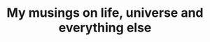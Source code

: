 ---
permalink: /random/
title: "My musings on life, universe and everything else"
layout: category
taxonomy: random
entries_layout: list
header:
  overlay_image: /assets/static/random.jpg

---
